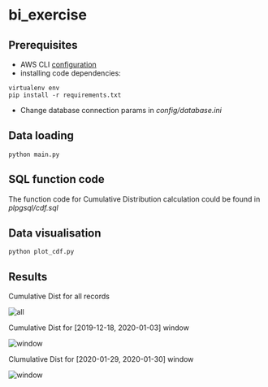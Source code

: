 # bi_exercise

## Prerequisites
* AWS CLI [configuration](https://boto3.amazonaws.com/v1/documentation/api/latest/guide/quickstart.html#configuration)
* installing code dependencies:
```
virtualenv env
pip install -r requirements.txt
```
* Change database connection params in *config/database.ini*
## Data loading

```
python main.py
```

## SQL function code
The function code for Cumulative Distribution calculation could be found in *plpgsql/cdf.sql*

## Data visualisation
```
python plot_cdf.py
```
## Results

Cumulative Dist for all records

![all](https://github.com/KosBar49/bi_exercise/blob/develop/results/cdf_all.png)

Cumulative Dist for [2019-12-18, 2020-01-03] window

![window](https://github.com/KosBar49/bi_exercise/blob/develop/results/cdf_window.png)

Clumulative Dist for [2020-01-29, 2020-01-30] window

![window](https://github.com/KosBar49/bi_exercise/blob/develop/results/cdf_window2.png)


